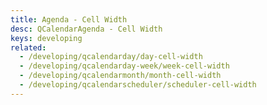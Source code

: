 ```yaml
---
title: Agenda - Cell Width
desc: QCalendarAgenda - Cell Width
keys: developing
related:
  - /developing/qcalendarday/day-cell-width
  - /developing/qcalendarday-week/week-cell-width
  - /developing/qcalendarmonth/month-cell-width
  - /developing/qcalendarscheduler/scheduler-cell-width
---
```


<example-viewer
  title="Cell Width"
  file="AgendaCellWidth"
  codepen-title="QCalendarAgenda"
/>
